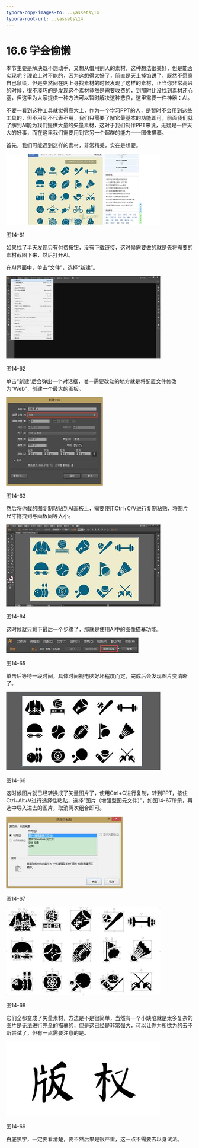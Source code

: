 ```yaml
---
typora-copy-images-to: ..\assets\14
typora-root-url: ..\assets\14
---
```


# 16.6  学会偷懒

本节主要是解决既不想动手，又想从借用别人的素材，这种想法很美好，但是能否实现呢？理论上时不能的，因为这想得太好了，简直是天上掉馅饼了，既然不愿意自己鼠绘，但是突然间在网上寻找素材的时候发现了这样的素材，正当你非常高兴的时候，很不凑巧的是发现这个素材竟然是需要收费的，到那时比没找到素材还心塞，但这里为大家提供一种方法可以暂时解决这种悲哀，这里需要一件神器：AI。

不要一看到这种工具就觉得高大上，作为一个学习PPT的人，是暂时不会用到这些工具的，但不用到不代表不用，我们只需要了解它最基本的功能即可，前面我们就了解到AI能为我们提供大量的矢量素材，这对于我们制作PPT来说，无疑是一件天大的好事，而在这里我们需要用到它另一个超群的能力——图像描摹。

首先，我们可能遇到这样的素材，非常精美，实在是想要。

![img](../../.gitbook/assets/image067%20%286%29.jpg)

图14-61

如果找了半天发现只有付费按钮，没有下载链接，这时候需要做的就是先将需要的素材截图下来，然后打开AI。

在AI界面中，单击“文件”，选择“新建”。

![img](../../.gitbook/assets/image068.jpg)

图14-62

单击“新建”后会弹出一个对话框，唯一需要改动的地方就是将配置文件修改为“Web”，创建一个最大的画板。

![img](../../.gitbook/assets/image069%20%287%29.jpg)

图14-63

然后将你截的图复制粘贴到AI画板上，需要使用Ctrl+C/V进行复制粘贴，将图片尺寸拖拽到与画板同等大小。

![img](../../.gitbook/assets/image070%20%281%29.jpg)

图14-64

这时候就只剩下最后一个步骤了，那就是使用AI中的图像描摹功能。

![img](../../.gitbook/assets/image071%20%283%29.jpg)

图14-65

单击后等待一段时间，具体时间视电脑好坏程度而定，完成后会发现图片变清晰了。

![img](../../.gitbook/assets/image072%20%284%29.jpg)

图14-66

这时候图片就已经转换成了矢量图片了，使用Ctrl+C进行复制，转到PPT，按住Ctrl+Alt+V进行选择性粘贴，选择“图片（增强型图元文件）”，如图14-67所示，再选中导入进去的图片，取消两次组合即可。

![img](../../.gitbook/assets/image073%20%281%29.jpg)

图14-67

![img](../../.gitbook/assets/image074%20%283%29.jpg)

图14-68

它们全都变成了矢量素材，方法是不是很简单，当然有一个小缺陷就是太多复杂的图片是无法进行完全的描摹的，但是这已经是非常强大，可以让你为所欲为的去不断尝试了，但有一点需要注意的是。

![img](../../.gitbook/assets/image075.jpg)

图14-69

白底黑字，一定要看清楚，要不然后果是很严重，这一点不需要去以身试法。

